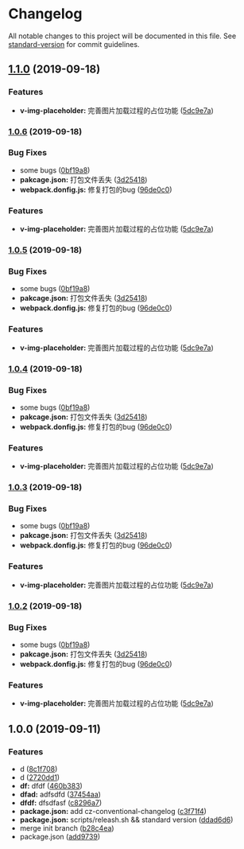 # Changelog

All notable changes to this project will be documented in this file. See [standard-version](https://github.com/conventional-changelog/standard-version) for commit guidelines.

## [1.1.0](https://github.com/slevin57/vue-directive-kit/compare/v1.0.7...v1.1.0) (2019-09-18)


### Features

* **v-img-placeholder:** 完善图片加载过程的占位功能 ([5dc9e7a](https://github.com/slevin57/vue-directive-kit/commit/5dc9e7a))

### [1.0.6](https://github.com/slevin57/vue-directive-kit/compare/v1.0.0...v1.0.6) (2019-09-18)


### Bug Fixes

* some bugs ([0bf19a8](https://github.com/slevin57/vue-directive-kit/commit/0bf19a8))
* **pakcage.json:** 打包文件丢失 ([3d25418](https://github.com/slevin57/vue-directive-kit/commit/3d25418))
* **webpack.donfig.js:** 修复打包的bug ([96de0c0](https://github.com/slevin57/vue-directive-kit/commit/96de0c0))


### Features

* **v-img-placeholder:** 完善图片加载过程的占位功能 ([5dc9e7a](https://github.com/slevin57/vue-directive-kit/commit/5dc9e7a))

### [1.0.5](https://github.com/slevin57/vue-directive-kit/compare/v1.0.0...v1.0.5) (2019-09-18)


### Bug Fixes

* some bugs ([0bf19a8](https://github.com/slevin57/vue-directive-kit/commit/0bf19a8))
* **pakcage.json:** 打包文件丢失 ([3d25418](https://github.com/slevin57/vue-directive-kit/commit/3d25418))
* **webpack.donfig.js:** 修复打包的bug ([96de0c0](https://github.com/slevin57/vue-directive-kit/commit/96de0c0))


### Features

* **v-img-placeholder:** 完善图片加载过程的占位功能 ([5dc9e7a](https://github.com/slevin57/vue-directive-kit/commit/5dc9e7a))

### [1.0.4](https://github.com/slevin57/vue-directive-kit/compare/v1.0.0...v1.0.4) (2019-09-18)


### Bug Fixes

* some bugs ([0bf19a8](https://github.com/slevin57/vue-directive-kit/commit/0bf19a8))
* **pakcage.json:** 打包文件丢失 ([3d25418](https://github.com/slevin57/vue-directive-kit/commit/3d25418))
* **webpack.donfig.js:** 修复打包的bug ([96de0c0](https://github.com/slevin57/vue-directive-kit/commit/96de0c0))


### Features

* **v-img-placeholder:** 完善图片加载过程的占位功能 ([5dc9e7a](https://github.com/slevin57/vue-directive-kit/commit/5dc9e7a))

### [1.0.3](https://github.com/slevin57/vue-directive-kit/compare/v1.0.0...v1.0.3) (2019-09-18)


### Bug Fixes

* some bugs ([0bf19a8](https://github.com/slevin57/vue-directive-kit/commit/0bf19a8))
* **pakcage.json:** 打包文件丢失 ([3d25418](https://github.com/slevin57/vue-directive-kit/commit/3d25418))
* **webpack.donfig.js:** 修复打包的bug ([96de0c0](https://github.com/slevin57/vue-directive-kit/commit/96de0c0))


### Features

* **v-img-placeholder:** 完善图片加载过程的占位功能 ([5dc9e7a](https://github.com/slevin57/vue-directive-kit/commit/5dc9e7a))

### [1.0.2](https://github.com/slevin57/vue-directive-kit/compare/v1.0.0...v1.0.2) (2019-09-18)


### Bug Fixes

* some bugs ([0bf19a8](https://github.com/slevin57/vue-directive-kit/commit/0bf19a8))
* **pakcage.json:** 打包文件丢失 ([3d25418](https://github.com/slevin57/vue-directive-kit/commit/3d25418))
* **webpack.donfig.js:** 修复打包的bug ([96de0c0](https://github.com/slevin57/vue-directive-kit/commit/96de0c0))


### Features

* **v-img-placeholder:** 完善图片加载过程的占位功能 ([5dc9e7a](https://github.com/slevin57/vue-directive-kit/commit/5dc9e7a))

## 1.0.0 (2019-09-11)


### Features

* d ([8c1f708](https://github.com/slevin57/vue-directive-kit/commit/8c1f708))
* d ([2720dd1](https://github.com/slevin57/vue-directive-kit/commit/2720dd1))
* **df:** dfdf ([460b383](https://github.com/slevin57/vue-directive-kit/commit/460b383))
* **dfad:** adfsdfd ([37454aa](https://github.com/slevin57/vue-directive-kit/commit/37454aa))
* **dfdf:** dfsdfasf ([c8296a7](https://github.com/slevin57/vue-directive-kit/commit/c8296a7))
* **package.json:** add cz-conventional-changelog ([c3f71f4](https://github.com/slevin57/vue-directive-kit/commit/c3f71f4))
* **package.json:** scripts/releash.sh && standard version ([ddad6d6](https://github.com/slevin57/vue-directive-kit/commit/ddad6d6))
* merge init branch ([b28c4ea](https://github.com/slevin57/vue-directive-kit/commit/b28c4ea))
* package.json ([add9739](https://github.com/slevin57/vue-directive-kit/commit/add9739))
